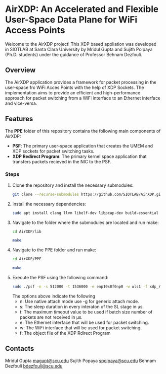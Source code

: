 # AirXDP: An Accelerated and Flexible User-Space Data Plane for WiFi Access Points

Welcome to the AirXDP project!
This XDP based appliation was developed in SIOTLAB at Santa Clara University by
Mridul Gupta and Sujith Polpaya (Ph.D. students) under the guidance of Professor Behnam Dezfouli.

## Overview

The AirXDP application provides a framework for packet processing in the user-space fro WiFi Acces Points with the help of XDP Sockets.
The implementation aims to provide an efficient and high-performance approach for packet switching from a WiFi interface to an Ethernet interface and vice-versa.

## Features

The **PPE** folder of this repository contains the following main components of AirXDP:

- **PSF**: The primary user-space application that creates the UMEM and XDP sockets for packet switching tasks. 
- **XDP Redirect Program**: The primary kernel space application that transfers packets recieved in the NIC to the PSF.

### Steps

1. Clone the repository and install the necessary submodules:
    ```sh
    git clone --recurse-submodules https://github.com/SIOTLAB/AirXDP.git
    ```
2. Install the necessary dependencies:
    ```sh
    sudo apt install clang llvm libelf-dev libpcap-dev build-essential libc6-dev-i386
    ```
3. Navigate to the folder where the submodules are located and run make:
    ```sh
    cd AirXDP/lib
    ```
    ```sh
    make
    ```
4. Navigate to the PPE folder and run make:
    ```sh
    cd AirXDP/PPE
    ```
    ```sh
    make
    ```
5. Execute the PSF using the following command:
    ```sh
    sudo ./psf -n -s 512000 -t 1536000 -e enp10s0f0np0 -w wls1 -f xdp_redirect_program.o.
    ```
    The options above indicate the following
    - n: Use native attach mode use -g for generic attach mode.
    - s: The sleep duration in every interaton of the SL stage in &micro;s.
    - t: The maximum timeout value to be used if batch size number of packets are not received in &micro;s.
    - e: The Ethernet interface that will be used for packet switching.
    - w: The WiFi interface that will be used for packet switching.
    - f: The object file of the XDP Rdirect Program 
    
    
## Contacts
Mridul Gupta  magupt@scu.edu
Sujith Popaya spolpaya@scu.edu
Behnam Dezfouli bdezfouli@scu.edu

